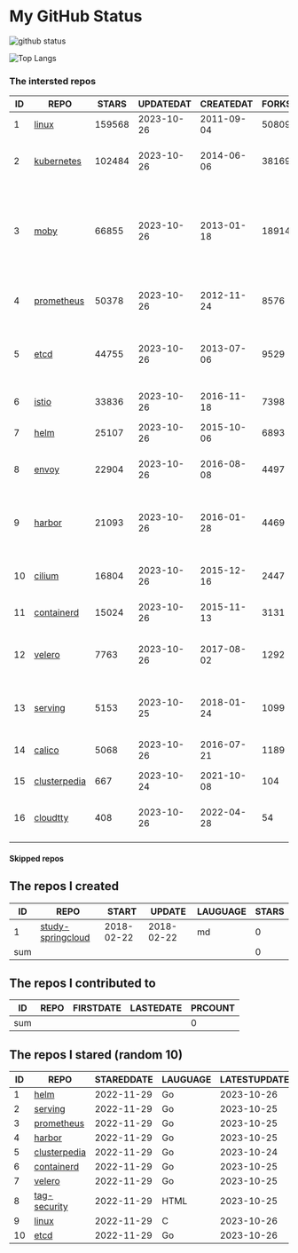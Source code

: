 # My GitHub Status

<img src="https://github-readme-stats-1.yihong0618.vercel.app/api?username=daoqingniu&show_icons=true&&&hide_title=true&count_private=true" alt="github status" />

![Top Langs](https://github-readme-stats-1.yihong0618.vercel.app/api/top-langs/?username=daoqingniu&layout=compact)

<!--START_SECTION:github_repos-->
### The intersted repos
| ID |                              REPO                               | STARS  | UPDATEDAT  | CREATEDAT  | FORKSCOUNT |                                                DESCRIPTIONS                                                |
|----|-----------------------------------------------------------------|--------|------------|------------|------------|------------------------------------------------------------------------------------------------------------|
|  1 | [linux](https://github.com/torvalds/linux)                      | 159568 | 2023-10-26 | 2011-09-04 |      50809 | Linux kernel source tree                                                                                   |
|  2 | [kubernetes](https://github.com/kubernetes/kubernetes)          | 102484 | 2023-10-26 | 2014-06-06 |      38169 | Production-Grade Container Scheduling and Management                                                       |
|  3 | [moby](https://github.com/moby/moby)                            |  66855 | 2023-10-26 | 2013-01-18 |      18914 | The Moby Project - a collaborative project for the container ecosystem to assemble container-based systems |
|  4 | [prometheus](https://github.com/prometheus/prometheus)          |  50378 | 2023-10-26 | 2012-11-24 |       8576 | The Prometheus monitoring system and time series database.                                                 |
|  5 | [etcd](https://github.com/etcd-io/etcd)                         |  44755 | 2023-10-26 | 2013-07-06 |       9529 | Distributed reliable key-value store for the most critical data of a distributed system                    |
|  6 | [istio](https://github.com/istio/istio)                         |  33836 | 2023-10-26 | 2016-11-18 |       7398 | Connect, secure, control, and observe services.                                                            |
|  7 | [helm](https://github.com/helm/helm)                            |  25107 | 2023-10-26 | 2015-10-06 |       6893 | The Kubernetes Package Manager                                                                             |
|  8 | [envoy](https://github.com/envoyproxy/envoy)                    |  22904 | 2023-10-26 | 2016-08-08 |       4497 | Cloud-native high-performance edge/middle/service proxy                                                    |
|  9 | [harbor](https://github.com/goharbor/harbor)                    |  21093 | 2023-10-26 | 2016-01-28 |       4469 | An open source trusted cloud native registry project that stores, signs, and scans content.                |
| 10 | [cilium](https://github.com/cilium/cilium)                      |  16804 | 2023-10-26 | 2015-12-16 |       2447 | eBPF-based Networking, Security, and Observability                                                         |
| 11 | [containerd](https://github.com/containerd/containerd)          |  15024 | 2023-10-26 | 2015-11-13 |       3131 | An open and reliable container runtime                                                                     |
| 12 | [velero](https://github.com/vmware-tanzu/velero)                |   7763 | 2023-10-26 | 2017-08-02 |       1292 | Backup and migrate Kubernetes applications and their persistent volumes                                    |
| 13 | [serving](https://github.com/knative/serving)                   |   5153 | 2023-10-25 | 2018-01-24 |       1099 | Kubernetes-based, scale-to-zero, request-driven compute                                                    |
| 14 | [calico](https://github.com/projectcalico/calico)               |   5068 | 2023-10-26 | 2016-07-21 |       1189 | Cloud native networking and network security                                                               |
| 15 | [clusterpedia](https://github.com/clusterpedia-io/clusterpedia) |    667 | 2023-10-24 | 2021-10-08 |        104 | The Encyclopedia of Kubernetes clusters                                                                    |
| 16 | [cloudtty](https://github.com/cloudtty/cloudtty)                |    408 | 2023-10-26 | 2022-04-28 |         54 | A Friendly Kubernetes CloudShell (Web Terminal) !                                                          |



#### Skipped repos
<!--END_SECTION:github_repos-->

<!--START_SECTION:my_github-->
## The repos I created
| ID  |                                 REPO                                 |   START    |   UPDATE   | LAUGUAGE | STARS |
|-----|----------------------------------------------------------------------|------------|------------|----------|-------|
|   1 | [study-springcloud](https://github.com/daoqingniu/study-springcloud) | 2018-02-22 | 2018-02-22 | md       |     0 |
| sum |                                                                      |            |            |          |     0 |

## The repos I contributed to
| ID  | REPO | FIRSTDATE | LASTEDATE | PRCOUNT |
|-----|------|-----------|-----------|---------|
| sum |      |           |           |       0 |

## The repos I stared (random 10)
| ID |                              REPO                               | STAREDDATE | LAUGUAGE | LATESTUPDATE |
|----|-----------------------------------------------------------------|------------|----------|--------------|
|  1 | [helm](https://github.com/helm/helm)                            | 2022-11-29 | Go       | 2023-10-26   |
|  2 | [serving](https://github.com/knative/serving)                   | 2022-11-29 | Go       | 2023-10-25   |
|  3 | [prometheus](https://github.com/prometheus/prometheus)          | 2022-11-29 | Go       | 2023-10-25   |
|  4 | [harbor](https://github.com/goharbor/harbor)                    | 2022-11-29 | Go       | 2023-10-25   |
|  5 | [clusterpedia](https://github.com/clusterpedia-io/clusterpedia) | 2022-11-29 | Go       | 2023-10-24   |
|  6 | [containerd](https://github.com/containerd/containerd)          | 2022-11-29 | Go       | 2023-10-25   |
|  7 | [velero](https://github.com/vmware-tanzu/velero)                | 2022-11-29 | Go       | 2023-10-25   |
|  8 | [tag-security](https://github.com/cncf/tag-security)            | 2022-11-29 | HTML     | 2023-10-25   |
|  9 | [linux](https://github.com/torvalds/linux)                      | 2022-11-29 | C        | 2023-10-26   |
| 10 | [etcd](https://github.com/etcd-io/etcd)                         | 2022-11-29 | Go       | 2023-10-26   |

<!--END_SECTION:my_github-->
